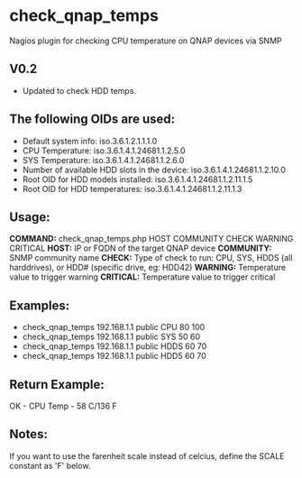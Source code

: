 # check_qnap_temps
Nagios plugin for checking CPU temperature on QNAP devices via SNMP 

## V0.2
* Updated to check HDD temps.

## The following OIDs are used:
* Default system info: iso.3.6.1.2.1.1.1.0
* CPU Temperature: iso.3.6.1.4.1.24681.1.2.5.0
* SYS Temperature: iso.3.6.1.4.1.24681.1.2.6.0
* Number of available HDD slots in the device: iso.3.6.1.4.1.24681.1.2.10.0
* Root OID for HDD models installed: iso.3.6.1.4.1.24681.1.2.11.1.5
* Root OID for HDD temperatures: iso.3.6.1.4.1.24681.1.2.11.1.3

## Usage:
**COMMAND:** check_qnap_temps.php HOST COMMUNITY CHECK WARNING CRITICAL
**HOST:** IP or FQDN of the target QNAP device
**COMMUNITY:** SNMP community name
**CHECK:** Type of check to run: CPU, SYS, HDDS (all harddrives), or HDD# (specific drive, eg: HDD42)
**WARNING:** Temperature value to trigger warning
**CRITICAL:** Temperature value to trigger critical

## Examples:
* check_qnap_temps 192.168.1.1 public CPU 80 100
* check_qnap_temps 192.168.1.1 public SYS 50 60
* check_qnap_temps 192.168.1.1 public HDDS 60 70
* check_qnap_temps 192.168.1.1 public HDD5 60 70

## Return Example:
OK - CPU Temp - 58 C/136 F 

## Notes:
If you want to use the farenheit scale instead of celcius, define the SCALE constant as 'F' below.
